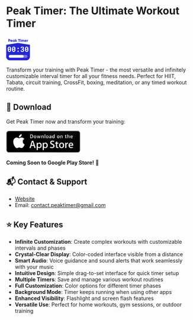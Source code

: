# Peak Timer: The Ultimate Workout Timer

<img src="./images/logo.png" alt="Peak Timer Logo" width="64" height="64">

Transform your training with Peak Timer - the most versatile and infinitely customizable interval timer for all your fitness needs. Perfect for HIIT, Tabata, circuit training, CrossFit, boxing, meditation, or any timed workout routine.

## 📱 Download

Get Peak Timer now and transform your training:

<a href="https://apps.apple.com/app/peak-timer-workout-timer/id6738699642">
    <img src="./images/appstore.png" alt="Download on the App Store" width="200">
</a>

**Coming Soon to Google Play Store!** 🚀

## 📬 Contact & Support

- [Website](https://fromjag.github.io/PeakTimer/)
- Email: contact.peaktimer@gmail.com

## ⭐ Key Features

- **Infinite Customization**: Create complex workouts with customizable intervals and phases
- **Crystal-Clear Display**: Color-coded interface visible from a distance
- **Smart Audio**: Voice guidance and sound alerts that work seamlessly with your music
- **Intuitive Design**: Simple drag-to-set interface for quick timer setup
- **Multiple Timers**: Save and manage various workout routines
- **Full Customization**: Color options for different timer phases
- **Background Mode**: Timer keeps running when using other apps
- **Enhanced Visibility**: Flashlight and screen flash features
- **Versatile Use**: Perfect for home workouts, gym sessions, or outdoor training
